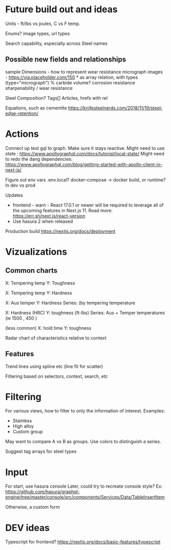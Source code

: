 # Future build out and ideas

Units - ft/lbs vs joules, C vs F temp.

Enums? image types, url types

Search capability, especially across Steel names

## Possible new fields and relationships

sample
  Dimensions - how to represent
  wear resistance 
  micrograph images - https://via.placeholder.com/150
    * as array relation, with types (type="micrograph")
  % carbide volume?
  corrosion resistance
  sharpenability / wear resistance
  
Steel
  Composition?
  Tags[]
  Articles, hrefs with rel
 
Equations, such as cementite https://knifesteelnerds.com/2018/11/19/steel-edge-retention/

# Actions

Connect up test gql to graph. Make sure it stays reactive.
  Might need to use state : https://www.apollographql.com/docs/tutorial/local-state/
  Might need to redo the dang dependencies: https://www.apollographql.com/blog/getting-started-with-apollo-client-in-next-js/

Figure out env vars
  .env.local?
  docker-compose -> docker
  build, or runtime? In dev vs prod

Updates
* frontend - warn  - React 17.0.1 or newer will be required to leverage all of the upcoming features in Next.js 11. Read more: https://err.sh/next.js/react-version
* Use hasura 2 when released

Production build
  https://nextjs.org/docs/deployment

# Vizualizations

## Common charts

X: Tempering temp
Y: Toughness

X: Tempering temp
Y: Hardness

X: Aus temper
Y: Hardness
Series: (by tempering temperature

X: Hardness (HRC) 
Y: toughness (ft-lbs)
Series: Aus + Temper temperatures (ie 1500 , 450 )

(less common)
X: hold time
Y: toughness

Radar chart of characteristics relative to context

## Features

Trend lines using spline etc (line fit for scatter)

Filtering based on selectors, context, search, etc

# Filtering

For various views, how to filter to only the information of interest. Examples:
* Stainless
* High alloy
* Custom group

May want to compare A vs B as groups. Use colors to distinguish a series. 

Suggest tag arrays for steel types

# Input

For start, use hasura console
Later, could try to recreate console style? Ex: https://github.com/hasura/graphql-engine/tree/master/console/src/components/Services/Data/TableInsertItem

Otherwise, a custom form

# DEV ideas

Typescript for frontend? https://nextjs.org/docs/basic-features/typescript
